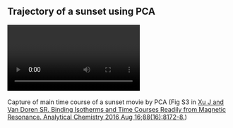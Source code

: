 ## Trajectory of a sunset using PCA  
<video controls>
<source src="../../png/examples/sunset.mp4", type="video/mp4">
Go to <a href=https://trendmizzou.gitbooks.io/trend-manual/content/examples/single/sunset.html> online manual</a> to play the MP4 movie, or click <a href=https://github.com/TRENDMizzou/TREND-manual/blob/master/png/examples/sunset.gif?raw=true> this link </a> to see the GIF version.  

<img src="https://github.com/TRENDMizzou/TREND-manual/blob/master/png/examples/sunset.gif?raw=true" width = "400px">

</video>

Capture of main time course of a sunset movie by PCA 
(Fig S3 in [Xu J and Van Doren SR. Binding Isotherms and Time Courses Readily from Magnetic Resonance. Analytical Chemistry 2016 Aug 16;88(16):8172-8.](http://pubs.acs.org/doi/abs/10.1021/acs.analchem.6b01918)) 
